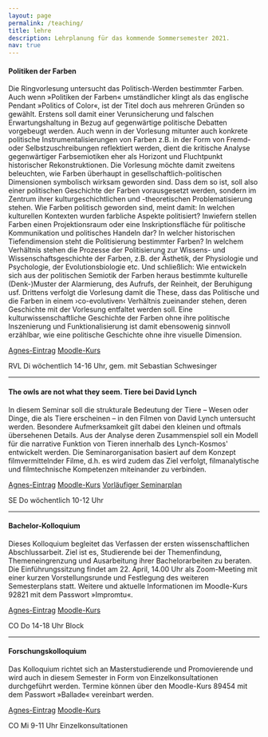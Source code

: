 ```yaml
---
layout: page
permalink: /teaching/
title: lehre
description: Lehrplanung für das kommende Sommersemester 2021.
nav: true
---
```

#### Politiken der Farben ####

Die Ringvorlesung untersucht das Politisch-Werden bestimmter Farben. Auch wenn
»Politiken der Farben« umständlicher klingt als das englische Pendant »Politics
of Color«, ist der Titel doch aus mehreren Gründen so gewählt. Erstens soll
damit einer Verunsicherung und falschen Erwartungshaltung in Bezug auf
gegenwärtige politische Debatten vorgebeugt werden. Auch wenn in der Vorlesung
mitunter auch konkrete politische Instrumentalisierungen von Farben z.B. in der
Form von Fremd- oder Selbstzuschreibungen reflektiert werden, dient die
kritische Analyse gegenwärtiger Farbsemiotiken eher als Horizont und
Fluchtpunkt historischer Rekonstruktionen. Die Vorlesung möchte damit zweitens
beleuchten, wie Farben überhaupt in gesellschaftlich-politischen Dimensionen
symbolisch wirksam geworden sind. Dass dem so ist, soll also einer politischen
Geschichte der Farben vorausgesetzt werden, sondern im Zentrum ihrer
kulturgeschichtlichen und -theoretischen Problematisierung stehen. Wie Farben
politisch geworden sind, meint damit: In welchen kulturellen Kontexten wurden
farbliche Aspekte politisiert? Inwiefern stellen Farben einen Projektionsraum
oder eine Inskriptionsfläche für politische Kommunikation und politisches
Handeln dar? In welcher historischen Tiefendimension steht die Politisierung
bestimmter Farben? In welchem Verhältnis stehen die Prozesse der Politisierung
zur Wissens- und Wissenschaftsgeschichte der Farben, z.B. der Ästhetik, der
Physiologie und Psychologie, der Evolutionsbiologie etc. Und schließlich: Wie
entwickeln sich aus der politischen Semiotik der Farben heraus bestimmte
kulturelle (Denk-)Muster der Alarmierung, des Aufrufs, der Reinheit, der
Beruhigung usf. Drittens verfolgt die Vorlesung damit die These, dass das
Politische und die Farben in einem ›co-evolutiven‹ Verhältnis zueinander
stehen, deren Geschichte mit der Vorlesung entfaltet werden soll. Eine
kulturwissenschaftliche Geschichte der Farben ohne ihre politische Inszenierung
und Funktionalisierung ist damit ebensowenig sinnvoll erzählbar, wie eine
politische Geschichte ohne ihre visuelle Dimension.

<abbr class="badge"><a href="" target="_blank">Agnes-Eintrag</a></abbr>
<abbr class="badge"><a href="" target="_blank">Moodle-Kurs</a></abbr>

RVL Di wöchentlich 14-16 Uhr, gem. mit Sebastian Schwesinger

***
 
#### The owls are not what they seem. Tiere bei David Lynch ####

In diesem Seminar soll die strukturale Bedeutung der Tiere &ndash; Wesen oder Dinge,
die als Tiere erscheinen &ndash; in den Filmen von David  Lynch untersucht werden.
Besondere Aufmerksamkeit gilt dabei den kleinen und oftmals übersehenen
Details. Aus der Analyse deren Zusammenspiel soll ein Modell für die narrative
Funktion von Tieren innerhalb des Lynch-Kosmos' entwickelt werden. Die
Seminarorganisation basiert auf dem Konzept filmvermittelnder Filme, d.h. es
wird zudem das Ziel verfolgt, filmanalytische und filmtechnische Kompetenzen
miteinander zu verbinden.

<abbr class="badge"><a href="" target="_blank">Agnes-Eintrag</a></abbr>
<abbr class="badge"><a href="" target="_blank">Moodle-Kurs</a></abbr>
<abbr class="badge"><a href="" target="_blank">Vorläufiger Seminarplan</a></abbr>

SE Do wöchentlich 10-12 Uhr

***
 
#### Bachelor-Kolloquium ####

Dieses Kolloquium begleitet das Verfassen der ersten wissenschaftlichen
Abschlussarbeit. Ziel ist es, Studierende bei der Themenfindung,
Themeneingrenzung und Ausarbeitung ihrer Bachelorarbeiten zu beraten. Die
Einführungssitzung findet am 22. April, 14.00 Uhr als Zoom-Meeting mit einer
kurzen Vorstellungsrunde und Festlegung des weiteren Semesterplans statt.
Weitere und aktuelle Informationen im Moodle-Kurs 92821 mit dem Passwort
»Impromtu«.

<abbr class="badge"><a href="" target="_blank">Agnes-Eintrag</a></abbr>
<abbr class="badge"><a href="https://moodle.hu-berlin.de/course/view.php?id=92821" target="_blank">Moodle-Kurs</a></abbr>

CO Do 14-18 Uhr Block

***
 
#### Forschungskolloquium #### 

Das Kolloquium richtet sich an Masterstudierende und Promovierende und wird
auch in diesem Semester in Form von Einzelkonsultationen durchgeführt werden.
Termine können über den Moodle-Kurs 89454 mit dem Passwort »Ballade« vereinbart
werden.

<abbr class="badge"><a href="" target="_blank">Agnes-Eintrag</a></abbr>
<abbr class="badge"><a href="https://moodle.hu-berlin.de/course/view.php?id=89454" target="_blank">Moodle-Kurs</a></abbr>

CO Mi 9-11 Uhr Einzelkonsultationen
